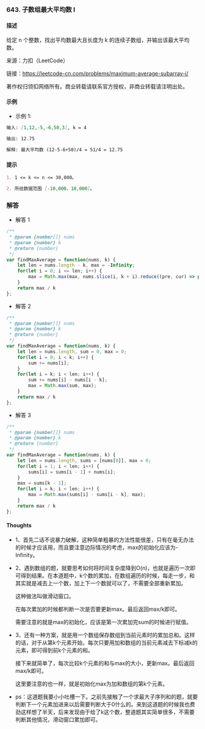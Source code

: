 ### 643. 子数组最大平均数 I

#### 描述

给定 n 个整数，找出平均数最大且长度为 k 的连续子数组，并输出该最大平均数。

来源：力扣（LeetCode）

链接：https://leetcode-cn.com/problems/maximum-average-subarray-i/

著作权归领扣网络所有。商业转载请联系官方授权，非商业转载请注明出处。

#### 示例

+ 示例 1:
```md
输入: [1,12,-5,-6,50,3], k = 4

输出: 12.75

解释: 最大平均数 (12-5-6+50)/4 = 51/4 = 12.75
```


#### 提示
```md
1. 1 <= k <= n <= 30,000。

2. 所给数据范围 [-10,000，10,000]。
```

### 解答

+ 解答 1
```js
/**
 * @param {number[]} nums
 * @param {number} k
 * @return {number}
 */
var findMaxAverage = function(nums, k) {
    let len = nums.length - k, max = -Infinity;
    for(let i = 0; i <= len; i++) {
        max = Math.max(max, nums.slice(i, k + i).reduce((pre, cur) => pre + cur))
    }
    return max / k
};
```

+ 解答 2
```js
/**
 * @param {number[]} nums
 * @param {number} k
 * @return {number}
 */
var findMaxAverage = function(nums, k) {
    let len = nums.length, sum = 0, max = 0;
    for(let i = 0; i < k; i++) {
        sum += nums[i];
    }
    for(let i = k; i < len; i++) {
        sum += nums[i] - nums[i - k];
        max = Math.max(sum, max);
    }
    return max / k
};
```

+ 解答 3
```js
/**
 * @param {number[]} nums
 * @param {number} k
 * @return {number}
 */
var findMaxAverage = function(nums, k) {
    let len = nums.length, sums = [nums[0]], max = 0;
    for(let i = 1; i < len; i++) {
        sums[i] = sums[i - 1] + nums[i];
    }
    max = sums[k - 1];
    for(let i = k; i < len; i++) {
        max = Math.max(sums[i] - sums[i - k], max);
    }
    return max / k
};
```


#### Thoughts

+ 1、首先二话不说暴力破解，这种简单粗暴的方法性能很差，只有在毫无办法的时候才应该用，而且要注意边际情况的考虑，max的初始化应该为-Infinity。

+ 2、遇到数组的题，就要思考如何将时间复杂度降到O(n)，也就是遍历一次即可得到结果。在本道题中，k个数的累加，在数组遍历的时候，每走一步，和其实就是减去上一个数，加上下一个数就可以了，不需要全部重新累加。

  这种做法叫做滑动窗口。

  在每次累加的时候都判断一次是否要更新max。最后返回max/k即可。

  需要注意的就是max的初始化，应该是第一次累加完sum的时候进行赋值。

+ 3、还有一种方案，就是用一个数组保存数组到当前元素时的累加总和。这样的话，对于从第k个元素开始，每次只要用加和数组的当前元素减去下标减k的元素，即可得到前k个元素的和。

  接下来就简单了，每次比较k个元素的和与max的大小，更新max。最后返回max/k即可。

  这里要注意的也一样，就是初始化max为加和数组的第k个元素。

+ ps：这道题我要小小吐槽一下。之前先接触了一个求最大子序列和的题，就要判断下一个元素加进来以后需要判断大于0什么的。来到这道题的时候我也费劲这样想了半天，后来发现由于给了k这个数，整道题其实简单很多，不需要判断其他情况，滑动窗口累加即可。